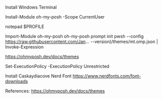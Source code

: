 Install Windows Terminal

Install-Module oh-my-posh -Scope CurrentUser

notepad $PROFILE

Import-Module oh-my-posh
oh-my-posh prompt init pwsh --config https://raw.githubusercontent.com/Jan... --version)/themes/mt.omp.json | Invoke-Expression

https://ohmyposh.dev/docs/themes

Set-ExecutionPolicy -ExecutionPolicy Unrestricted

Install Caskaydiacove Nerd Font 
https://www.nerdfonts.com/font-downloads

References:
https://ohmyposh.dev/docs/themes